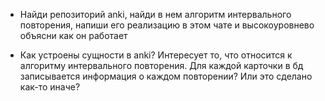 - Найди репозиторий anki, найди в нем алгоритм интервального повторения, напиши его реализацию в этом чате и высокоуровнево объясни как он работает

- Как устроены сущности в anki? Интересует то, что относится к алгоритму интервального повторения. Для каждой карточки в бд записывается информация о каждом повторении? Или это сделано как-то иначе?
